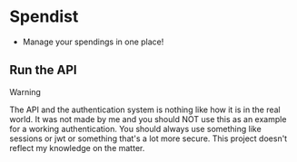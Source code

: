 # Spendist

- Manage your spendings in one place!

## Run the API

> [!WARNING]
> The API and the authentication system is nothing like how it is in the real world. It was not made by me and you should NOT use this as an example for a working authentication. You should always use something like sessions or jwt or something that's a lot more secure. This project doesn't reflect my knowledge on the matter.